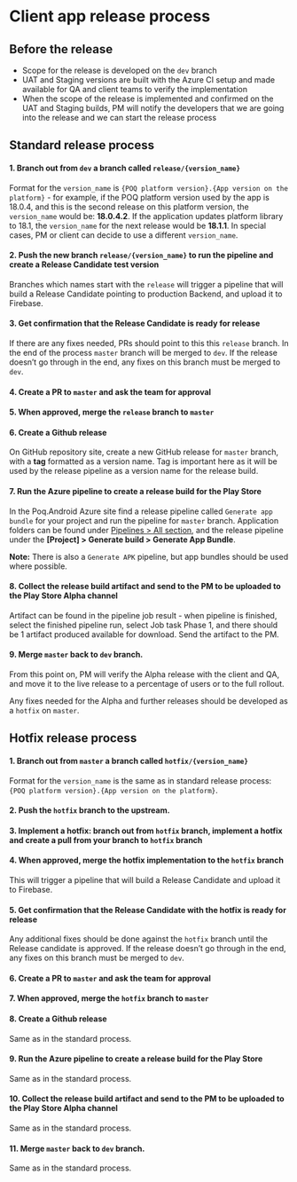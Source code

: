 
# Client app release process


## Before the release

* Scope for the release is developed on the `dev` branch
* UAT and Staging versions are built with the Azure CI setup and made available for QA and client teams to verify the implementation
* When the scope of the release is implemented and confirmed on the UAT and Staging builds, PM will notify the developers that we are going into the release and we can start the release process

## Standard release process

#### 1. Branch out from `dev` a branch called `release/{version_name}`
Format for the `version_name` is `{POQ platform version}.{App version on the platform}` - for example, if the POQ platform version used by the app is 18.0.4, and this is the second release on this platform version, the `version_name` would be: **18.0.4.2**. If the application updates platform library to 18.1, the `version_name` for the next release would be **18.1.1**. 
In special cases, PM or client can decide to use a different `version_name`.

#### 2. Push the new branch `release/{version_name}` to run the pipeline and create a Release Candidate test version
Branches which names start with the `release` will trigger a pipeline that will build a Release Candidate pointing to production Backend, and upload it to Firebase. 

#### 3. Get confirmation that the Release Candidate is ready for release
If there are any fixes needed, PRs should point to this this `release` branch. In the end of the process `master` branch will be merged to `dev`. If the release doesn’t go through in the end, any fixes on this branch must be merged to `dev`.

#### 4. Create a PR to `master` and ask the team for approval

#### 5. When approved, merge the `release` branch to `master`

#### 6. Create a Github release
On GitHub repository site, create a new GitHub release for `master` branch, with a **tag** formatted as a version name. Tag is important here as it will be used by the release pipeline as a version name for the release build.

#### 7. Run the Azure pipeline to create a release build for the Play Store
In the  Poq.Android Azure site find a release pipeline called `Generate app bundle` for your project and run the pipeline for `master` branch. 
Application folders can be found under [Pipelines > All section](https://dev.azure.com/poqstudio/Poq.Android/_build?view=folders), and the release pipeline under the **[Project] > Generate build > Generate App Bundle**.

**Note:** There is also a `Generate APK` pipeline, but app bundles should be used where possible.
 
#### 8. Collect the release build artifact and send to the PM to be uploaded to the Play Store Alpha channel
Artifact can be found in the pipeline job result - when pipeline is finished, select the finished pipeline run, select Job task Phase 1, and there should be 1 artifact produced available for download. Send the artifact to the PM.

#### 9. Merge `master` back to `dev` branch.

From this point on, PM will verify the Alpha release with the client and QA, and move it to the live release to a percentage of users or to the full rollout.

Any fixes needed for the Alpha and further releases should be developed as a `hotfix` on `master`.


## Hotfix release process

#### 1. Branch out from `master` a branch called `hotfix/{version_name}`

Format for the `version_name` is the same as in standard release process: `{POQ platform version}.{App version on the platform}`.

#### 2. Push the `hotfix` branch to the upstream.

#### 3. Implement a hotfix: branch out from `hotfix` branch, implement a hotfix and create a pull from your branch to `hotfix` branch

#### 4. When approved, merge the hotfix implementation to the `hotfix` branch
This will trigger a pipeline that will build a Release Candidate and upload it to Firebase.

#### 5. Get confirmation that the Release Candidate with the hotfix is ready for release
Any additional fixes should be done against the `hotfix` branch until the Release candidate is approved.
If the release doesn’t go through in the end, any fixes on this branch must be merged to `dev`.

#### 6. Create a PR to `master` and ask the team for approval

#### 7. When approved, merge the `hotfix` branch to `master`

#### 8. Create a Github release
Same as in the standard process.

#### 9. Run the Azure pipeline to create a release build for the Play Store
Same as in the standard process.

#### 10. Collect the release build artifact and send to the PM to be uploaded to the Play Store Alpha channel
Same as in the standard process.

#### 11. Merge `master` back to `dev` branch.
Same as in the standard process.
